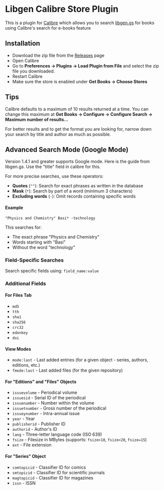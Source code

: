 # Libgen Calibre Store Plugin

This is a plugin for [Calibre](https://calibre-ebook.com/) which allows you to search [libgen.gs](https://libgen.gs) for books using Calibre's search for e-books feature

## Installation

- Download the zip file from the [Releases](https://github.com/poochinski9/libgen-calibre-store-plugin/releases) page
- Open Calibre
- Go to **Preferences -> Plugins -> Load Plugin from File** and select the zip file you downloaded.
- Restart Calibre
- Make sure the store is enabled under **Get Books -> Choose Stores**

## Tips

Calibre defaults to a maximum of 10 results returned at a time. You can change this maximum at **Get Books -> Configure -> Configure Search -> Maximum number of results...**

For better results and to get the format you are looking for, narrow down your search by title and author as much as possible.


## Advanced Search Mode (Google Mode)

Version 1.4.1 and greater supports Google mode.  Here is the guide from libgen.gs.  Use the "title" field in calibre for this.

For more precise searches, use these operators:

- **Quotes** (`""`): Search for exact phrases as written in the database
- **Mask** (`*`): Search by part of a word (minimum 3 characters)
- **Excluding words** (`-`): Omit records containing specific words

#### Example
`"Physics and Chemistry" Basi* -technology`

This searches for:
- The exact phrase "Physics and Chemistry"
- Words starting with "Basi"
- Without the word "technology"

### Field-Specific Searches
Search specific fields using: `field_name:value`

### Additional Fields

#### For Files Tab
- `md5`
- `tth`
- `sha1`
- `sha256`
- `crc32`
- `edonkey`
- `doi`

#### View Modes
- `mode:last` - Last added entries (for a given object - series, authors, editions, etc.)
- `fmode:last` - Last added files (for the given repository)

#### For "Editions" and "Files" Objects
- `issuevolume` - Periodical volume
- `issuesid` - Serial ID of the periodical
- `issuenumber` - Number within the volume
- `issuetnumber` - Gross number of the periodical
- `issueynumber` - Intra-annual issue
- `year` - Year
- `publisherid` - Publisher ID
- `authorid` - Author's ID
- `lang` - Three-letter language code (ISO 639)
- `fsize` - Filesize in MBytes (supports: `fsize>10`, `fsize<20`, `fsize=15`)
- `ext` - File extension

#### For "Series" Object
- `comtopicid` - Classifier ID for comics
- `smtopicid` - Classifier ID for scientific journals
- `magtopicid` - Classifier ID for magazines
- `issn` - ISSN
